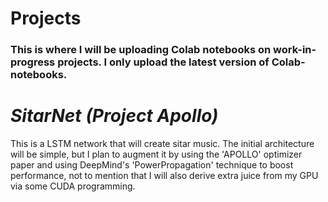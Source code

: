 # Projects

### This is where I will be uploading Colab notebooks on work-in-progress projects. I only upload the latest version of Colab-notebooks.

# *SitarNet (Project Apollo)*
This is a LSTM network that will create sitar music. The initial architecture will be simple, but I plan to augment it by using the 'APOLLO' optimizer paper and using DeepMind's 'PowerPropagation' technique to boost performance, not to mention that I will also derive extra juice from my GPU via some CUDA programming.
